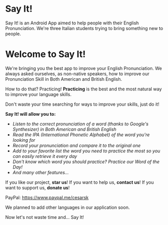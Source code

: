 # Say It!
Say It! is an Android App aimed to help people with their English Pronunciation.
We're three Italian students trying to bring something new to people.

# Welcome to Say It!

We're bringing you the best app to improve your English Pronunciation. We always asked ourselves, as non-native speakers, how to improve our Pronunciation Skill in Both American and British English.

How to do that? Practicing! **Practicing** is the best and the most natural way to improve your language skills.

Don't waste your time searching for ways to improve your skills, just do it!

**Say It! will allow you to:**
- *Listen to the correct pronunciation of a word (thanks to Google's Synthesizer) in Both American and British English*
- *Read the IPA (International Phonetic Alphabet) of the word you're looking for*
- *Record your pronunciation and compare it to the original one*
- *Add to your favorite list the word you need to practice the most so you can easily retrieve it every day*
- *Don't know which word you should practice? Practice our Word of the Day!*
- *And many other features...*

If you like our project, **star us**!
If you want to help us, **contact us**!
If you want to support us, **donate us**!

PayPal: https://www.paypal.me/cesarsk

We planned to add other languages in our application soon.

Now let's not waste time and... Say It!
